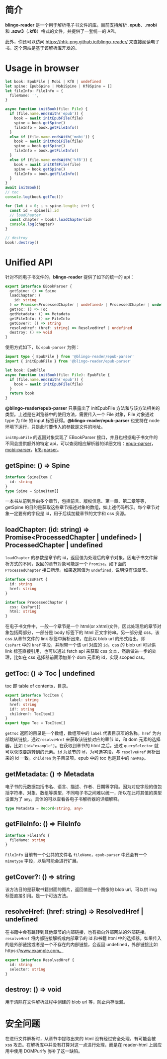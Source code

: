 # 简介

**blingo-reader** 是一个用于解析电子书文件的库。目前支持解析 **.epub**、**.mobi** 和 **.azw3**（**.kf8**）格式的文件，并提供了一套统一的 API。

此外，你还可以访问 https://hhk-png.github.io/blingo-reader/ 来直接阅读电子书。这个网站是基于该解析库开发的。

# Usage in browser

```typescript
let book: EpubFile | Mobi | Kf8 | undefined
let spine: EpubSpine | MobiSpine | Kf8Spine = []
let fileInfo: FileInfo = {
  fileName: '',
}

async function initBook(file: File) {
  if (file.name.endsWith('epub')) {
    book = await initEpubFile(file)
    spine = book.getSpine()
    fileInfo = book.getFileInfo()
  }
  else if (file.name.endsWith('mobi')) {
    book = await initMobiFile(file)
    spine = book.getSpine()
    fileInfo = book.getFileInfo()
  }
  else if (file.name.endsWith('kf8')) {
    book = await initKf8File(file)
    spine = book.getSpine()
    fileInfo = book.getFileInfo()
  }
}
await initBook()
// toc
console.log(book.getToc())

for (let i = 0; i < spine.length; i++) {
  const id = spine[i].id
  // loadChapter
  const chapter = book!.loadChapter(id)
  console.log(chapter)
}

// destroy
book!.destroy()
```

# Unified API

针对不同电子书文件的，**blingo-reader** 提供了如下的统一的 api：

```typescript
export interface EBookParser {
  getSpine: () => Spine
  loadChapter: (
    id: string
  ) => Promise<ProcessedChapter | undefined> | ProcessedChapter | undefined
  getToc: () => Toc
  getMetadata: () => Metadata
  getFileInfo: () => FileInfo
  getCover?: () => string
  resolveHref: (href: string) => ResolvedHref | undefined
  destroy: () => void
}
```

使用方式如下，以 `epub-parser` 为例：

```typescript
import type { EpubFile } from '@blingo-reader/epub-parser'
import { initEpubFile } from '@blingo-reader/epub-parser'

let book: EpubFile
async function initBook(file: File): EpubFile {
  if (file.name.endsWith('epub')) {
    book = await initEpubFile(file)
  }
  return book
}
```

**@blingo-reader/epub-parser** 只暴露出了 initEpubFile 方法和与该方法相关的类型。上述是在浏览器中的使用方法，需要传入一个 File 对象，File 对象通过 type 为 file 的 input 标签获得。**@blingo-reader/epub-parser** 也支持在 node 环境下运行，只是此时要传入的参数是文件的地址。

`initEpubFile` 的返回对象实现了 EBookParser 接口，并且也根据电子书文件的不同会提供额外的特定 api，可以查阅相应解析器的详细文档：[epub-parser](./packages/epub-parser/README-zh.md)，[mobi-parser](./packages/mobi-parser/README-zh.md)，[kf8-parser](./packages/mobi-parser/README-zh.md)。

## getSpine: () => Spine

```typescript
interface SpineItem {
  id: string
}
type Spine = SpineItem[]
```

一本书从前到后由多个章节，包括前言、版权信息、第一章、第二章等等，getSpine 的目的是获取这些章节描述对象的数组，如上述代码所示。每个章节对象一定要有的字段是 id，用于后续加载章节的文字和 css 资源。

## loadChapter: (id: string) => Promise<ProcessedChapter | undefined> | ProcessedChapter | undefined

`loadChapter` 的参数是章节的 id，返回值为处理后的章节对象。因电子书文件解析方式的不同，返回的章节对象可能是一个 `Promise`。如下面的 `ProcessedChapter` 接口所示。如果返回值为 `undefined`，说明没有该章节。

```typescript
interface CssPart {
  id: string
  href: string
}

interface ProcessedChapter {
  css: CssPart[]
  html: string
}
```

在电子书文件中，一般一个章节是一个 html(or xhtml)文件。因此处理后的章节对象包括两部分，一部分是 body 标签下的 html 正文字符串。另一部分是 css，该 css 从章节文件的 link 标签中解析出来，在此以 blob url 的形式给出，即 `CssPart` 中的 `href` 字段，并附带一个该 url 对应的 `id`。css 的 blob url 可以供 link 标签直接引用，也可以通过 fetch api 来获取 css 文本，然后做进一步的处理，比如在 css 选择器前面添加某个 dom 元素的 id，实现 scoped css。

## getToc: () => Toc | undefined

toc 即 table of contents，目录。

```typescript
export interface TocItem {
  label: string
  href: string
  id?: string
  children?: TocItem[]
}
export type Toc = TocItem[]
```

`getToc` 返回的目录是一个数组，数组项中的 `label` 代表目录项的名称。`href` 为内部跳转链接，通过`resolveHref` 来获取该链接对应的章节 id，和 dom 元素的选择器，比如 `[id="example"]`。在获取到章节的 html 之后，通过 `querySelector` 就可以获取要跳转到的元素。`id` 为章节的 id，为可选字段，与 `resolveHref` 解析出来的 id 一致。`children` 为子目录项。epub 中的 toc 也是其中的 `navMap`。

## getMetadata: () => Metadata

电子书的元数据包括书名、语言、描述、作者、日期等字段。因为对应字段的值包括字符串、对象、数组等类型，不同电子书之间难以统一，所以在此将其值的类型设置为了 `any`。具体的可以查看各电子书解析器的详细解释。

```typescript
type Metadata = Record<string, any>
```

## getFileInfo: () => FileInfo

```typescript
interface FileInfo {
  fileName: string
}
```

`FileInfo` 目前有一个公共的文件名 `fileName`，`epub-parser` 中还会有一个 `mimetype` 字段，以后可能会进行扩展。

## getCover?: () => string

该方法目的是获取书籍封面的图片，返回值是一个图像的 blob url，可以供 img 标签直接引用。是一个可选方法。

## resolveHref: (href: string) => ResolvedHref | undefined

在书籍中会有跳转到其他章节的内部链接，也有指向外部网站的外部链接。`resolveHref` 将内部链接解析成内部章节的 id 和书籍 html 中的选择器。如果传入的是外部链接或者是一个不存在的内部链接，会返回 undefined，外部链接比如https://www.example.com。

```typescript
export interface ResolvedHref {
  id: string
  selector: string
}
```

## destroy: () => void

用于清除在文件解析过程中创建的 blob url 等，防止内存泄漏。

# 安全问题

在进行文件解析时，从章节中提取出来的 html 没有经过安全处理，有可能会被 xss 攻击。在解析库中并没有打算对这一点进行处理，而是在 reader-html 上层应用中使用 DOMPurify 弥补了这一缺陷。
